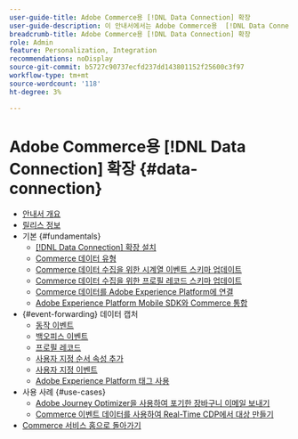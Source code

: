 ```yaml
---
user-guide-title: Adobe Commerce용 [!DNL Data Connection] 확장
user-guide-description: 이 안내서에서는 Adobe Commerce용  [!DNL Data Connection] 확장 사용에 대한 자세한 지침을 제공합니다.
breadcrumb-title: Adobe Commerce용 [!DNL Data Connection] 확장
role: Admin
feature: Personalization, Integration
recommendations: noDisplay
source-git-commit: b5727c90737ecfd237dd143801152f25600c3f97
workflow-type: tm+mt
source-wordcount: '118'
ht-degree: 3%

---
```


# Adobe Commerce용 [!DNL Data Connection] 확장 {#data-connection}

- [안내서 개요](overview.md)
- [릴리스 정보](release-notes.md)
- 기본 {#fundamentals}
   - [ [!DNL Data Connection] 확장 설치](install.md)
   - [Commerce 데이터 유형](data-ingestion.md)
   - [Commerce 데이터 수집을 위한 시계열 이벤트 스키마 업데이트](update-xdm.md)
   - [Commerce 데이터 수집을 위한 프로필 레코드 스키마 업데이트](profile-data.md)
   - [Commerce 데이터를 Adobe Experience Platform에 연결](connect-data.md)
   - [Adobe Experience Platform Mobile SDK와 Commerce 통합](mobile-sdk-epc.md)
- {#event-forwarding} 데이터 캡처
   - [동작 이벤트](events.md)
   - [백오피스 이벤트](events-backoffice.md)
   - [프로필 레코드](events-profilerecord.md)
   - [사용자 지정 순서 속성 추가](custom-attributes.md)
   - [사용자 지정 이벤트](custom-events.md)
   - [Adobe Experience Platform 태그 사용](using-tags.md)
- 사용 사례 {#use-cases}
   - [Adobe Journey Optimizer을 사용하여 포기한 장바구니 이메일 보내기](using-ajo.md)
   - [Commerce 이벤트 데이터를 사용하여 Real-Time CDP에서 대상 만들기](create-audience.md)
- [Commerce 서비스 홈으로 돌아가기](https://experienceleague.adobe.com/docs/commerce-merchant-services/user-guides/home.html)
